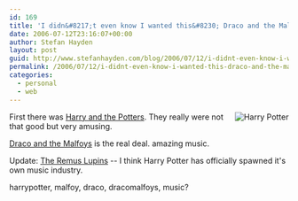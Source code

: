 ```yaml
---
id: 169
title: 'I didn&#8217;t even know I wanted this&#8230; Draco and the Malfoys'
date: 2006-07-12T23:16:07+00:00
author: Stefan Hayden
layout: post
guid: http://www.stefanhayden.com/blog/2006/07/12/i-didnt-even-know-i-wanted-this-draco-and-the-malfoys/
permalink: /2006/07/12/i-didnt-even-know-i-wanted-this-draco-and-the-malfoys/
categories:
  - personal
  - web
---
```

<img style="float: right" alt="Harry Potter" title="Harry Potter" src="http://myspace-406.vo.llnwd.net/00282/60/46/282476406_m.gif" />First there was <a href="http://www.myspace.com/harryandthepotters">Harry and the Potters</a>. They really were not that good but very amusing.

<a href="http://www.myspace.com/dracoandthemalfoysusa">Draco and the Malfoys</a> is the real deal. amazing music.

Update: <span class="nametext"><a href="http://www.myspace.com/theremuslupins">The Remus Lupins</a> -- I think Harry Potter has </span><span class="nametext">officially </span><span class="nametext">spawned it's own music industry.</span>

harrypotter, malfoy, draco, dracomalfoys, music?